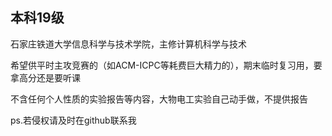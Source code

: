 ## 本科19级

石家庄铁道大学信息科学与技术学院，主修计算机科学与技术

希望供平时主攻竞赛的（如ACM-ICPC等耗费巨大精力的），期末临时复习用，要拿高分还是要听课

不含任何个人性质的实验报告等内容，大物电工实验自己动手做，不提供报告

ps.若侵权请及时在github联系我
